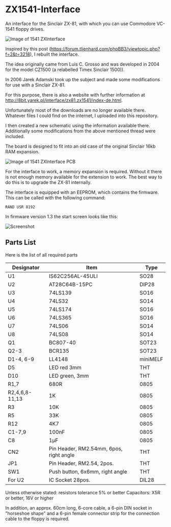 # ZX1541-Interface
An interface for the Sinclair ZX-81, with which you can use Commodore VC-1541 floppy drives.

![Image of 1541 ZXInterface](https://github.com/DL2DW/ZX1541-Interface/blob/main/Pics/ZX1541_Interface.jpg)

Inspired by this post (https://forum.tlienhard.com/phpBB3/viewtopic.php?f=2&t=3218), I rebuilt the interface. 

The idea originally came from Luis C. Grosso
and was developed in 2004 for the model CZ1500 (a relabelled Timex Sinclair 1500)).

In 2006 Jarek Adamski took up the subject and made some modifications for use with a Sinclair ZX-81.

For this purpose, there is also a website with further information at http://8bit.yarek.pl/interface/zx81.zx1541/index-de.html.

Unfortunately most of the downloads are no longer available there. Whatever files I could find on the internet, I uploaded into this repository. 

I then created a new schematic using the information available there. Additionally some modifications from the above mentioned thread were included.

The board is designed to fit into an old case of the original Sinclair 16kb RAM expansion.

![Image of 1541 ZXInterface PCB](https://github.com/DL2DW/ZX1541-Interface/blob/main/Pics/ZX1541_PCB.jpg)

For the interface to work, a memory expansion is required. Without it there is not enough memory available for the extension to work. The best way to do this is to upgrade the ZX-81 internally.

The interface is equipped with an EEPROM, which contains the firmware. This can be called with the following command:


    RAND USR 8192


In firmware version 1.3 the start screen looks like this:

![Screenshot](https://github.com/DL2DW/ZX1541-Interface/blob/main/Pics/Screenshot.jpg)

## Parts List ##

Here is the list of all required parts

|Designator|Item|Type|
|----------|----|----|
|U1|IS62C256AL-45ULI|SO28|
|U2|AT28C64B-15PC|DIP28|
|U3|74LS139|SO16|
|U4|74LS32|SO14|
|U5|74LS174|SO16|
|U6|74LS365|SO16|
|U7|74LS06|SO14|
|U8|74LS08|SO14|
|Q1|BC807-40|SOT23|
|Q2-3|BCR135|SOT23|
|D1-4, 6-9|LL4148|miniMELF|
|D5|LED red 3mm|THT|
|D10|LED green, 3mm|THT|
|R1,7|680R|0805|
|R2,4,6,8-11,13|1K|0805|
|R3|10K|0805|
|R5|33K|0805|
|R12|4K7|0805|
|C1-7,9|100nF|0805|
|C8|1µF|0805|
|CN2|Pin Header, RM2.54mm, 6pos, right angle|THT|
|JP1|Pin Header, RM2.54, 2pos.|THT|
|SW1|Push button, 6x6mm, right angle|THT|
|For U2|IC Socket 28pos.|DIL28|

Unless otherwise stated:
resistors tolerance 5% or better
Capacitors: X5R or better, 16V or higher

In addition, an approx. 60cm long, 6-core cable, a 6-pin DIN socket in "horseshoe shape" and a 6-pin female connector strip for the connection cable to the floppy is required.
